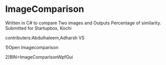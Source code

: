 # ImageComparison
Written in C# to compare Two images and Outputs Percentage of similarity. Submitted for Startupbox, Kochi 

contributers:Abdulhaleem,Adharsh VS

1)Open Imagecomparison

2)BIN>ImageComparisonWpfGui

